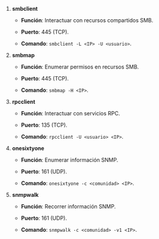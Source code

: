 1. **smbclient**
    
    - **Función**: Interactuar con recursos compartidos SMB.
        
    - **Puerto**: 445 (TCP).
        
    - **Comando**: `smbclient -L <IP> -U <usuario>`.
        
2. **smbmap**
    
    - **Función**: Enumerar permisos en recursos SMB.
        
    - **Puerto**: 445 (TCP).
        
    - **Comando**: `smbmap -H <IP>`.
        
3. **rpcclient**
    
    - **Función**: Interactuar con servicios RPC.
        
    - **Puerto**: 135 (TCP).
        
    - **Comando**: `rpcclient -U <usuario> <IP>`.
        
4. **onesixtyone**
    
    - **Función**: Enumerar información SNMP.
        
    - **Puerto**: 161 (UDP).
        
    - **Comando**: `onesixtyone -c <comunidad> <IP>`.
        
5. **snmpwalk**
    
    - **Función**: Recorrer información SNMP.
        
    - **Puerto**: 161 (UDP).
        
    - **Comando**: `snmpwalk -c <comunidad> -v1 <IP>`.